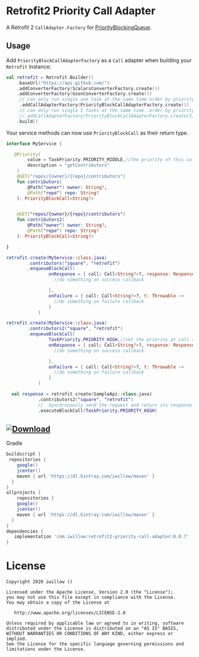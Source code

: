 Retrofit2 Priority Call Adapter
========================
A Retrofit 2 `CallAdapter.Factory` for [PriorityBlockingQueue](https://docs.oracle.com/javase/8/docs/api/java/util/concurrent/PriorityBlockingQueue.html).

Usage
-----
Add `PriorityBlockCallAdapterFactory` as a `Call` adapter when building your `Retrofit` instance:
```kotlin
val retrofit = Retrofit.Builder()
    .baseUrl("https://api.github.com/")
	.addConverterFactory(ScalarsConverterFactory.create())
	.addConverterFactory(GsonConverterFactory.create())
     // can only run single one task at the same time order by priority
     .addCallAdapterFactory(PriorityBlockCallAdapterFactory.create())
     // can only run single 5 tasks at the same time  order by priority
     //.addCallAdapterFactory(PriorityBlockCallAdapterFactory.create(5))
    .build()
```
Your service methods can now use `PriorityBlockCall` as their return type.

```kotlin
interface MyService {

   @Priority(
        value = TaskPriority.PRIORITY_MIDDLE,//the priority of this call
        description = "getContributors"
    )
    @GET("repos/{owner}/{repo}/contributors")
    fun contributors(
        @Path("owner") owner: String?,
        @Path("repo") repo: String?
    ): PriorityBlockCall<String?>


	@GET("repos/{owner}/{repo}/contributors")
    fun contributors2(
        @Path("owner") owner: String?,
        @Path("repo") repo: String?
    ): PriorityBlockCall<String?>

}

retrofit.create(MyService::class.java)
        .contributors("square", "retrofit")
        .enqueueBlockCall(
                onResponse = { call: Call<String?>?, response: Response<String?> ->
                  //do something on success callback

                },
                onFailure = { call: Call<String?>?, t: Throwable ->
                  //do something on failure callback
                }
            )

retrofit.create(MyService::class.java)
        .contributors2("square", "retrofit")
        .enqueueBlockCall(
		        TaskPriority.PRIORITY_HIGH,//set the priority at call site
                onResponse = { call: Call<String?>?, response: Response<String?> ->
                  //do something on success callback

                },
                onFailure = { call: Call<String?>?, t: Throwable ->
                  //do something on failure callback
                }
            )

  val response = retrofit.create(SampleApi::class.java)
            .contributors2("square", "retrofit")
            //  Synchronously send the request and return its response.
            .executeBlockCall(TaskPriority.PRIORITY_HIGH)
```

[ ![Download](https://api.bintray.com/packages/iwillow/maven/retrofit2-priority-call-adapter/images/download.svg) ](https://bintray.com/iwillow/maven/retrofit2-priority-call-adapter/_latestVersion)
--------
 Gradle
```groovy
buildscript {
 repositories {
    google()
    jcenter()
    maven { url 'https://dl.bintray.com/iwillow/maven' }
  }
}
allprojects {
    repositories {
    google()
    jcenter()
    maven { url 'https://dl.bintray.com/iwillow/maven' }
  }
}
dependencies {
   implementation 'com.iwillow:retrofit2-priority-call-adapter:0.0.7'
}
```
License
=======

    Copyright 2020 iwillow ()

    Licensed under the Apache License, Version 2.0 (the "License");
    you may not use this file except in compliance with the License.
    You may obtain a copy of the License at

       http://www.apache.org/licenses/LICENSE-2.0

    Unless required by applicable law or agreed to in writing, software
    distributed under the License is distributed on an "AS IS" BASIS,
    WITHOUT WARRANTIES OR CONDITIONS OF ANY KIND, either express or implied.
    See the License for the specific language governing permissions and
    limitations under the License.